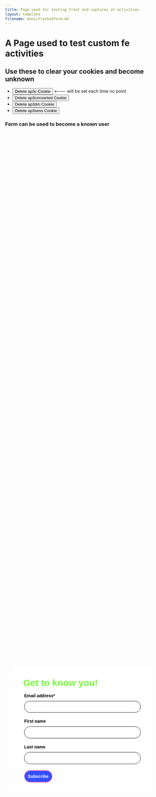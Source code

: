 ```yaml
---
title: Page used for testing front end captures of activities
layout: template
filename: basictrackedform.md
--- 
```

<!-- Autopilot robert capture code -->
<script>
	window.ap3c = window.ap3c || {};
	var ap3c = window.ap3c;
	ap3c.cmd = ap3c.cmd || [];
	ap3c.cmd.push(function() {
		ap3c.init('YdOVzkqoVlq0G5Pscm9iZXJ0', 'https://capture-api-master.stgautopilotapp.com/');
		ap3c.track({v: 0});
        ap3c.activity({
	"activity_id": "act:cm:test-that-it-is-not-brokensdfasdfasdf",
	"attributes": {
		"str:cm:generic-text": "example string value",
		"str:cm:number": "example string value"
	}
});
	});
	var s, t; s = document.createElement('script'); s.type = 'text/javascript'; s.src = "https://static.ap3stg.com/capture/master/capture.js";
	t = document.getElementsByTagName('script')[0]; t.parentNode.insertBefore(s, t);
</script>

<script>
let delete_cookie = function(name) {
    document.cookie = name +'=; Path=/; Expires=Thu, 01 Jan 1970 00:00:01 GMT;';
	console.log("Deleted ", name, "cookie");
};
</script>
# A Page used to test custom fe activities 

## Use these to clear your cookies and become unknown

* <button onclick="delete_cookie('ap3c')">Delete ap3c Cookie</button> <--- will be set each time no point
* <button onclick="delete_cookie('ap3converted')">Delete ap3converted Cookie</button>
* <button onclick="delete_cookie('ap3dm')">Delete ap3dm Cookie</button>
* <button onclick="delete_cookie('ap3sess')">Delete ap3sess Cookie</button>

### Form can be used to become a known user

<div id="62be41f34a884d4c62cf1595" style="width: 100%; height: 100%;"><div id="62be41f34a884d4c62cf1595-form" class="62be41f34a884d4c62cf1595-template" style="position: relative; display: flex; height: 100%; align-items: center; justify-content: center;"><style> .ap3w-embeddable-form-62be41f34a884d4c62cf1595 { box-sizing: content-box; width: 100%; font-size: 16px; max-width: 450px; max-height: 100%; overflow: auto; background-color: #ffffff; border: 2px solid transparent; box-shadow: 0 0 10px 3px rgba(0, 0, 0, 0); } .ap3w-embeddable-form-62be41f34a884d4c62cf1595-contained { max-width: 300px; } .ap3w-embeddable-form-62be41f34a884d4c62cf1595:before { content: ' '; display: block; position: absolute; pointer-events: none; left: 0; top: 0; width: 100%; height: 100%; opacity: 80%; background-image: url(); background-position: center center; background-size: cover; background-repeat: no-repeat; } .ap3w-embeddable-form-content { margin: auto; padding: 32px; } .ap3w-embeddable-form-62be41f34a884d4c62cf1595-top { top: 0; } .ap3w-embeddable-form-62be41f34a884d4c62cf1595-bottom { bottom: 0; } .ap3w-embeddable-form-62be41f34a884d4c62cf1595-rounded { border-radius: 12px; } .ap3w-embeddable-form-62be41f34a884d4c62cf1595 .ap3w-text { margin-bottom: 16px; } .ap3w-embeddable-form-62be41f34a884d4c62cf1595 .ap3w-text * { padding-bottom: 5px; } .ap3w-embeddable-form-62be41f34a884d4c62cf1595 .ap3w-video { margin-bottom: 28px; } .ap3w-embeddable-form-62be41f34a884d4c62cf1595 .ap3w-video.ap3w-video--fill {margin: 0 -32px; margin-bottom: 28px;} .ap3w-embeddable-form-62be41f34a884d4c62cf1595 .ap3w-video.ap3w-video--fill.ap3w-video--first { margin: -32px; margin-bottom: 28px;} .ap3w-embeddable-form-62be41f34a884d4c62cf1595 .ap3w-video.ap3w-video--fill.ap3w-video--last { margin: -32px; margin-top: 20px;} .ap3w-embeddable-form-62be41f34a884d4c62cf1595 .ap3w-image { margin-bottom: 28px; } .ap3w-embeddable-form-62be41f34a884d4c62cf1595 .ap3w-image.ap3w-image--fill {margin: 0 -32px; margin-bottom: 28px;} .ap3w-embeddable-form-62be41f34a884d4c62cf1595 .ap3w-image.ap3w-image--fill.ap3w-image--first { margin: -32px; margin-bottom: 28px;} .ap3w-embeddable-form-62be41f34a884d4c62cf1595 .ap3w-image.ap3w-image--fill.ap3w-image--last { margin: -32px; margin-top: 20px;} .ap3w-embeddable-form-62be41f34a884d4c62cf1595 .ap3w-reaction { margin-bottom: 16px; } .ap3w-embeddable-form-62be41f34a884d4c62cf1595 .ap3w-form { margin-bottom: 16px; } .ap3w-embeddable-form-62be41f34a884d4c62cf1595 .ap3w-form .ap3w-input input[type=text], .ap3w-embeddable-form-62be41f34a884d4c62cf1595 .ap3w-form .ap3w-input input[type=email] { margin-bottom: 12px; } .ap3w-embeddable-form-tcpa-wrapper { text-align: center; margin-top: 12px; } .ap3w-embeddable-form-tcpa__text { color: #3f3e3e; margin: 0; font-size: 11px; line-height: 14px; } .ap3-form-br { flex-basis: 100%; height: 0; } .ap3w-embeddable-form-62be41f34a884d4c62cf1595 .ap3w-powered-by-autopilot { margin-bottom: 20px; } </style><div id="selected-_3dzgq9s6p" class=" ap3w-embeddable-form-62be41f34a884d4c62cf1595 ap3w-embeddable-form-62be41f34a884d4c62cf1595-full ap3w-embeddable-form-62be41f34a884d4c62cf1595-solid " data-select="true"><form id="ap3w-embeddable-form-62be41f34a884d4c62cf1595" class="ap3w-embeddable-form-content" style="display:flex;flex-wrap:wrap;justify-content:space-between"><div class="ap3-form-br"></div><style> .ap3w-text-62be41f34a884d4c62cf1595 { position: relative; margin: 0; margin-bottom: 16px; } .ap3w-text-62be41f34a884d4c62cf1595.ap3w-text--last { margin-bottom: 0!important; } .ap3w-text-62be41f34a884d4c62cf1595 * { margin: 0; padding-bottom: 8px; } .ap3w-text-62be41f34a884d4c62cf1595 *:last-child { padding-bottom: 0!important; } .ap3w-text-62be41f34a884d4c62cf1595 a { color: #3f3e3e; text-decoration: underline; } .ap3w-text-62be41f34a884d4c62cf1595 h1, .ap3w-text-62be41f34a884d4c62cf1595 h2, .ap3w-text-62be41f34a884d4c62cf1595 h3, .ap3w-text-62be41f34a884d4c62cf1595 h4, .ap3w-text-62be41f34a884d4c62cf1595 h5, .ap3w-text-62be41f34a884d4c62cf1595 h6, .ap3w-text-62be41f34a884d4c62cf1595 p, .ap3w-text-62be41f34a884d4c62cf1595 div> ul { text-transform: unset; text-decoration: unset; text-indent: unset; } .ap3w-text-62be41f34a884d4c62cf1595 h1 { font-family: Helvetica, sans-serif; font-size: 30px; line-height: 1.2; color: #71ff34; font-weight: 700; font-style: normal; } .ap3w-text-62be41f34a884d4c62cf1595 h2 { font-family: Helvetica, sans-serif; font-size: 20px; line-height: 1.2; color: #71ff34; font-weight: 700; font-style: normal; } .ap3w-text-62be41f34a884d4c62cf1595 h3 { font-family: Helvetica, sans-serif; font-size: 17px; line-height: 1.2; color: #71ff34; font-weight: 400; font-style: normal; } .ap3w-text-62be41f34a884d4c62cf1595 h4 { font-family: Helvetica, sans-serif; font-size: 14px; line-height: 1.2; color: #71ff34; font-weight: 400; font-style: normal; } .ap3w-text-62be41f34a884d4c62cf1595 h5 { font-family: Helvetica, sans-serif; font-size: 12px; line-height: 1.2; color: #71ff34; font-weight: 400; font-style: normal; } .ap3w-text-62be41f34a884d4c62cf1595 h6 { font-family: Helvetica, sans-serif; font-size: 12px; line-height: 1.2; color: #71ff34; font-weight: 400; font-style: normal; } .ap3w-text-62be41f34a884d4c62cf1595 p { font-family: Helvetica, sans-serif; font-size: 14px; line-height: 1.2; color: #3f3e3e; font-weight: 400; font-style: normal; } .ap3w-text-62be41f34a884d4c62cf1595 p[data-size="large"] { font-family: Helvetica, sans-serif; font-size: 17px; line-height: 1.2; color: #3f3e3e; font-weight: 400; font-style: normal; } .ap3w-text-62be41f34a884d4c62cf1595 p[data-size="small"] { font-family: Helvetica, sans-serif; font-size: 12px; line-height: 1.2; color: #3f3e3e; font-weight: 400; font-style: normal; } .ap3w-text-62be41f34a884d4c62cf1595 div > ul { font-family: Helvetica, sans-serif; font-size: 14px; line-height: 1.2; color: #3f3e3e; font-weight: 400; font-style: normal; } </style><div id="selected-_p04uvlq5d" class="ap3w-text ap3w-text-62be41f34a884d4c62cf1595 ap3w-text--first "><div data-select="true"><h1>Get to know you!</h1></div></div><div class="ap3-form-br"></div><style> .ap3w-form-input-62be41f34a884d4c62cf1595 { margin-bottom: 20px; } .ap3w-form-input-62be41f34a884d4c62cf1595 input, .ap3w-form-input-62be41f34a884d4c62cf1595 textarea { margin-top: 8px; box-sizing: border-box; width: 100%; background-color: #FFFFFF; border: 1px solid #000000; color: #000000; outline: none; font-family: Helvetica, sans-serif; font-weight: 400; font-style: normal; font-size: 14px; line-height: 1.2; padding: 10px 16px; resize: none; border-radius: 24px; } .ap3w-form-input-62be41f34a884d4c62cf1595 input[type="datetime-local"], .ap3w-form-input-62be41f34a884d4c62cf1595 input[type="date"] { padding: 8px 16px; } .ap3w-form-input-62be41f34a884d4c62cf1595 .ap3w-form-input-label { font-weight: bold; color: #000000; font-family: Helvetica, sans-serif; font-size: 14px; line-height: 1.2; } </style><div id="selected-_ahe30rc87" class="ap3w-form-input ap3w-form-input-62be41f34a884d4c62cf1595" data-select="true" data-field-id="str::email" data-merge-strategy="override" style="margin-right:3px;margin-left:3px;width:100%"><label for="ap3w-form-input-email-62be41f34a884d4c62cf1595" class="ap3w-form-input-label">Email address*</label><input type="email" id="ap3w-form-input-email-62be41f34a884d4c62cf1595" step="1" name="email" required=""></div><div class="ap3-form-br"></div><style> .ap3w-form-input-62be41f34a884d4c62cf1595 { margin-bottom: 20px; } .ap3w-form-input-62be41f34a884d4c62cf1595 input, .ap3w-form-input-62be41f34a884d4c62cf1595 textarea { margin-top: 8px; box-sizing: border-box; width: 100%; background-color: #FFFFFF; border: 1px solid #000000; color: #000000; outline: none; font-family: Helvetica, sans-serif; font-weight: 400; font-style: normal; font-size: 14px; line-height: 1.2; padding: 10px 16px; resize: none; border-radius: 24px; } .ap3w-form-input-62be41f34a884d4c62cf1595 input[type="datetime-local"], .ap3w-form-input-62be41f34a884d4c62cf1595 input[type="date"] { padding: 8px 16px; } .ap3w-form-input-62be41f34a884d4c62cf1595 .ap3w-form-input-label { font-weight: bold; color: #000000; font-family: Helvetica, sans-serif; font-size: 14px; line-height: 1.2; } </style><div id="selected-_tb2w9w594" class="ap3w-form-input ap3w-form-input-62be41f34a884d4c62cf1595" data-select="true" data-field-id="str::first" data-merge-strategy="override" style="margin-right:3px;margin-left:3px;width:100%"><label for="ap3w-form-input-text-62be41f34a884d4c62cf1595" class="ap3w-form-input-label">First name</label><input type="text" id="ap3w-form-input-text-62be41f34a884d4c62cf1595" step="1" name="first_name"></div><div class="ap3-form-br"></div><style> .ap3w-form-input-62be41f34a884d4c62cf1595 { margin-bottom: 20px; } .ap3w-form-input-62be41f34a884d4c62cf1595 input, .ap3w-form-input-62be41f34a884d4c62cf1595 textarea { margin-top: 8px; box-sizing: border-box; width: 100%; background-color: #FFFFFF; border: 1px solid #000000; color: #000000; outline: none; font-family: Helvetica, sans-serif; font-weight: 400; font-style: normal; font-size: 14px; line-height: 1.2; padding: 10px 16px; resize: none; border-radius: 24px; } .ap3w-form-input-62be41f34a884d4c62cf1595 input[type="datetime-local"], .ap3w-form-input-62be41f34a884d4c62cf1595 input[type="date"] { padding: 8px 16px; } .ap3w-form-input-62be41f34a884d4c62cf1595 .ap3w-form-input-label { font-weight: bold; color: #000000; font-family: Helvetica, sans-serif; font-size: 14px; line-height: 1.2; } </style><div id="selected-_j9kifcb9j" class="ap3w-form-input ap3w-form-input-62be41f34a884d4c62cf1595" data-select="true" data-field-id="str::last" data-merge-strategy="override" style="margin-right:3px;margin-left:3px;width:100%"><label for="ap3w-form-input-text-62be41f34a884d4c62cf1595" class="ap3w-form-input-label">Last name</label><input type="text" id="ap3w-form-input-text-62be41f34a884d4c62cf1595" step="1" name="last_name"></div><div class="ap3-form-br"></div><style> .ap3w-form-button-62be41f34a884d4c62cf1595 button { cursor: pointer; padding: 10px; font-weight: bold; outline: none; margin-left: 3px; border: 2px solid #fd71b2; color: #ffffff; background-color: #344fff; font-family: Helvetica, sans-serif; font-size: 14px; line-height: 1.2; border-radius: calc(3.125em / 2); flex: 1; } </style><div id="selected-_xhzoz3w5w" class=" ap3w-form-button ap3w-form-button-62be41f34a884d4c62cf1595 "><button id="ap3w-form-button-62be41f34a884d4c62cf1595" type="submit" data-select="true" data-button-on-click="thank-you">Subscribe</button></div></form></div></div><div id="62be41f34a884d4c62cf1595-thank-you" class="62be41f34a884d4c62cf1595-template" style="position: relative; display: none; height: 100%; align-items: center; justify-content: center;"><style> .ap3w-embeddable-form-62be41f34a884d4c62cf1595 { box-sizing: content-box; width: 100%; font-size: 16px; max-width: 450px; max-height: 100%; overflow: auto; background-color: #ffffff; border: 2px solid transparent; box-shadow: 0 0 10px 3px rgba(0, 0, 0, 0); } .ap3w-embeddable-form-62be41f34a884d4c62cf1595-contained { max-width: 300px; } .ap3w-embeddable-form-62be41f34a884d4c62cf1595:before { content: ' '; display: block; position: absolute; pointer-events: none; left: 0; top: 0; width: 100%; height: 100%; opacity: 80%; background-image: url(); background-position: center center; background-size: cover; background-repeat: no-repeat; } .ap3w-embeddable-form-content { margin: auto; padding: 32px; } .ap3w-embeddable-form-62be41f34a884d4c62cf1595-top { top: 0; } .ap3w-embeddable-form-62be41f34a884d4c62cf1595-bottom { bottom: 0; } .ap3w-embeddable-form-62be41f34a884d4c62cf1595-rounded { border-radius: 12px; } .ap3w-embeddable-form-62be41f34a884d4c62cf1595 .ap3w-text { margin-bottom: 16px; } .ap3w-embeddable-form-62be41f34a884d4c62cf1595 .ap3w-text * { padding-bottom: 5px; } .ap3w-embeddable-form-62be41f34a884d4c62cf1595 .ap3w-video { margin-bottom: 28px; } .ap3w-embeddable-form-62be41f34a884d4c62cf1595 .ap3w-video.ap3w-video--fill {margin: 0 -32px; margin-bottom: 28px;} .ap3w-embeddable-form-62be41f34a884d4c62cf1595 .ap3w-video.ap3w-video--fill.ap3w-video--first { margin: -32px; margin-bottom: 28px;} .ap3w-embeddable-form-62be41f34a884d4c62cf1595 .ap3w-video.ap3w-video--fill.ap3w-video--last { margin: -32px; margin-top: 20px;} .ap3w-embeddable-form-62be41f34a884d4c62cf1595 .ap3w-image { margin-bottom: 28px; } .ap3w-embeddable-form-62be41f34a884d4c62cf1595 .ap3w-image.ap3w-image--fill {margin: 0 -32px; margin-bottom: 28px;} .ap3w-embeddable-form-62be41f34a884d4c62cf1595 .ap3w-image.ap3w-image--fill.ap3w-image--first { margin: -32px; margin-bottom: 28px;} .ap3w-embeddable-form-62be41f34a884d4c62cf1595 .ap3w-image.ap3w-image--fill.ap3w-image--last { margin: -32px; margin-top: 20px;} .ap3w-embeddable-form-62be41f34a884d4c62cf1595 .ap3w-reaction { margin-bottom: 16px; } .ap3w-embeddable-form-62be41f34a884d4c62cf1595 .ap3w-form { margin-bottom: 16px; } .ap3w-embeddable-form-62be41f34a884d4c62cf1595 .ap3w-form .ap3w-input input[type=text], .ap3w-embeddable-form-62be41f34a884d4c62cf1595 .ap3w-form .ap3w-input input[type=email] { margin-bottom: 12px; } .ap3w-embeddable-form-tcpa-wrapper { text-align: center; margin-top: 12px; } .ap3w-embeddable-form-tcpa__text { color: #3f3e3e; margin: 0; font-size: 11px; line-height: 14px; } .ap3-form-br { flex-basis: 100%; height: 0; } .ap3w-embeddable-form-62be41f34a884d4c62cf1595 .ap3w-powered-by-autopilot { margin-bottom: 20px; } </style><div id="selected-_5lcf5ums2" class=" ap3w-embeddable-form-62be41f34a884d4c62cf1595 ap3w-embeddable-form-62be41f34a884d4c62cf1595-full ap3w-embeddable-form-62be41f34a884d4c62cf1595-solid " data-select="true"><form id="ap3w-embeddable-form-62be41f34a884d4c62cf1595" class="ap3w-embeddable-form-content" style="display:flex;flex-wrap:wrap;justify-content:space-between"><div class="ap3-form-br"></div><style> .ap3w-text-62be41f34a884d4c62cf1595 { position: relative; margin: 0; margin-bottom: 16px; } .ap3w-text-62be41f34a884d4c62cf1595.ap3w-text--last { margin-bottom: 0!important; } .ap3w-text-62be41f34a884d4c62cf1595 * { margin: 0; padding-bottom: 8px; } .ap3w-text-62be41f34a884d4c62cf1595 *:last-child { padding-bottom: 0!important; } .ap3w-text-62be41f34a884d4c62cf1595 a { color: #3f3e3e; text-decoration: underline; } .ap3w-text-62be41f34a884d4c62cf1595 h1, .ap3w-text-62be41f34a884d4c62cf1595 h2, .ap3w-text-62be41f34a884d4c62cf1595 h3, .ap3w-text-62be41f34a884d4c62cf1595 h4, .ap3w-text-62be41f34a884d4c62cf1595 h5, .ap3w-text-62be41f34a884d4c62cf1595 h6, .ap3w-text-62be41f34a884d4c62cf1595 p, .ap3w-text-62be41f34a884d4c62cf1595 div> ul { text-transform: unset; text-decoration: unset; text-indent: unset; } .ap3w-text-62be41f34a884d4c62cf1595 h1 { font-family: Helvetica, sans-serif; font-size: 30px; line-height: 1.2; color: #71ff34; font-weight: 700; font-style: normal; } .ap3w-text-62be41f34a884d4c62cf1595 h2 { font-family: Helvetica, sans-serif; font-size: 20px; line-height: 1.2; color: #71ff34; font-weight: 700; font-style: normal; } .ap3w-text-62be41f34a884d4c62cf1595 h3 { font-family: Helvetica, sans-serif; font-size: 17px; line-height: 1.2; color: #71ff34; font-weight: 400; font-style: normal; } .ap3w-text-62be41f34a884d4c62cf1595 h4 { font-family: Helvetica, sans-serif; font-size: 14px; line-height: 1.2; color: #71ff34; font-weight: 400; font-style: normal; } .ap3w-text-62be41f34a884d4c62cf1595 h5 { font-family: Helvetica, sans-serif; font-size: 12px; line-height: 1.2; color: #71ff34; font-weight: 400; font-style: normal; } .ap3w-text-62be41f34a884d4c62cf1595 h6 { font-family: Helvetica, sans-serif; font-size: 12px; line-height: 1.2; color: #71ff34; font-weight: 400; font-style: normal; } .ap3w-text-62be41f34a884d4c62cf1595 p { font-family: Helvetica, sans-serif; font-size: 14px; line-height: 1.2; color: #3f3e3e; font-weight: 400; font-style: normal; } .ap3w-text-62be41f34a884d4c62cf1595 p[data-size="large"] { font-family: Helvetica, sans-serif; font-size: 17px; line-height: 1.2; color: #3f3e3e; font-weight: 400; font-style: normal; } .ap3w-text-62be41f34a884d4c62cf1595 p[data-size="small"] { font-family: Helvetica, sans-serif; font-size: 12px; line-height: 1.2; color: #3f3e3e; font-weight: 400; font-style: normal; } .ap3w-text-62be41f34a884d4c62cf1595 div > ul { font-family: Helvetica, sans-serif; font-size: 14px; line-height: 1.2; color: #3f3e3e; font-weight: 400; font-style: normal; } </style><div id="selected-_76ywxtowa" class="ap3w-text ap3w-text-62be41f34a884d4c62cf1595 ap3w-text--first ap3w-text--last"><div data-select="true"><h2>Thank you!</h2></div></div></form></div></div></div>



